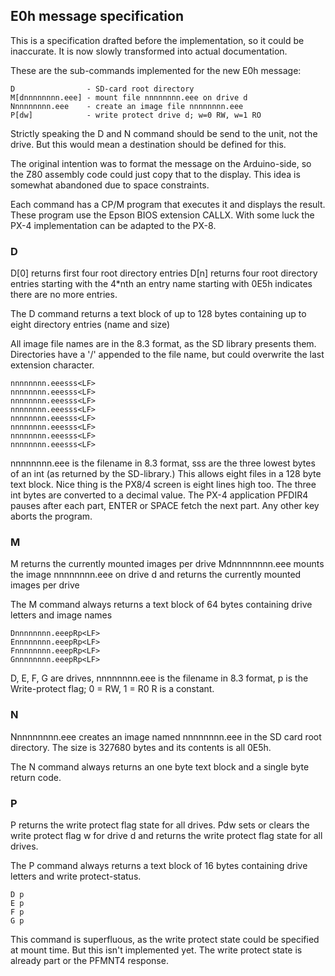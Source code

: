 ## E0h message specification

This is a specification drafted before the implementation, so it could be inaccurate. It is now 
slowly transformed into actual documentation.

These are the sub-commands implemented for the new E0h message:

	D                - SD-card root directory
	M[dnnnnnnnn.eee] - mount file nnnnnnnn.eee on drive d
	Nnnnnnnnn.eee    - create an image file nnnnnnnn.eee
	P[dw]            - write protect drive d; w=0 RW, w=1 RO

Strictly speaking the D and N command should be send to the unit, not the drive. But this would mean 
a destination should be defined for this.

The original intention was to format the message on the Arduino-side, so the Z80 assembly code
could just copy that to the display. This idea is somewhat abandoned due to space constraints.

Each command has a CP/M program that executes it and displays the result. These program use the
Epson BIOS extension CALLX. With some luck the PX-4 implementation can be adapted to the PX-8.

### D
 
D[0] returns first four root directory entries
D[n] returns four root directory entries starting with the 4*nth 
an entry name starting with 0E5h indicates there are no more entries.

The D command returns a text block of up to 128 bytes containing up to eight directory entries (name and size)

All image file names are in the 8.3 format, as the SD library presents them. Directories have a '/' appended to
the file name, but could overwrite the last extension character.

	nnnnnnnn.eeesss<LF>
	nnnnnnnn.eeesss<LF>
	nnnnnnnn.eeesss<LF>
	nnnnnnnn.eeesss<LF>
	nnnnnnnn.eeesss<LF>
	nnnnnnnn.eeesss<LF>
	nnnnnnnn.eeesss<LF>
	nnnnnnnn.eeesss<LF>
  
nnnnnnnn.eee is the filename in 8.3 format, sss are the three lowest bytes of an int (as returned by the SD-library.)
This allows eight files in a 128 byte text block. Nice thing is the PX8/4 screen is eight lines high too. The three
int bytes are converted to a decimal value. The PX-4 application PFDIR4 pauses after each part, ENTER or SPACE fetch the next part. Any other key aborts the program.


### M

M returns the currently mounted images per drive
Mdnnnnnnnn.eee mounts the image nnnnnnnn.eee on drive d and returns the currently mounted images per drive

The M command always returns a text block of 64 bytes containing drive letters and image names

	Dnnnnnnnn.eeepRp<LF>
	Ennnnnnnn.eeepRp<LF>
	Fnnnnnnnn.eeepRp<LF>
	Gnnnnnnnn.eeepRp<LF>

D, E, F, G are drives, nnnnnnnn.eee is the filename in 8.3 format, p is the Write-protect flag; 0 = RW, 1 = R0
R is a constant.


### N
 
Nnnnnnnnn.eee creates an image named nnnnnnnn.eee in the SD card root directory. The size is 327680 bytes
and its contents is all 0E5h.

The N command always returns an one byte text block and a single byte return code.


### P

P returns the write protect flag state for all drives.
Pdw sets or clears the write protect flag w for drive d and returns the write protect flag state for all drives.

The P command always returns a text block of 16 bytes containing drive letters and write protect-status.
 
	D p 
	E p 
	F p 
	G p 

This command is superfluous, as the write protect state could be specified at mount time. But this isn't
implemented yet. The write protect state is already part or the PFMNT4 response.
